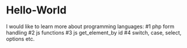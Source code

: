 # Hello-World

I would like to learn more about programming languages:
#1 php form handling
#2 js functions
#3 js get_element_by id
#4 switch, case, select, options etc. 

